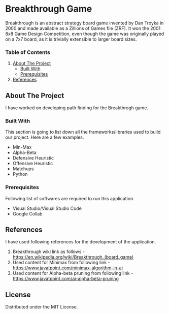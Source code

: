 # Breakthrough Game
Breakthrough is an abstract strategy board game invented by Dan Troyka in 2000 and made available as a Zillions of Games file (ZRF). 
It won the 2001 8x8 Game Design Competition, even though the game was originally played on a 7x7 board, as it is trivially extensible
to larger board sizes.

<!-- TABLE OF CONTENTS -->
### Table of Contents
  <ol>
    <li>
      <a href="#about-the-project">About The Project</a>
      <ul>
        <li><a href="#built-with">Built With</a></li>
        <li><a href="#built-with">Prerequisites</a></li>
      </ul>
    </li>
    <li><a href="#references">References</a></li>
  </ol>



<!-- ABOUT THE PROJECT -->
## About The Project

I have worked on developing path finding for the Breakthrogh game.


### Built With

This section is going to list down all the frameworks/libraries used to build our project. Here are a few examples.
* Min-Max
* Alpha-Beta
* Defensive Heuristic
* Offensive Heuristic
* Matchups
* Python

### Prerequisites

Following list of softwares are required to run this application.
* Visual Studio/Visual Studio Code
* Google Collab

<!-- REFERENCES -->
## References
I have used following references for the development of the application.
1. Breakthrough wiki link as follows - https://en.wikipedia.org/wiki/Breakthrough_(board_game)
2. Used content for Minimax from following link - https://www.javatpoint.com/minimax-algorithm-in-ai
3. Used content for Alpha-beta pruning from following link - https://www.javatpoint.com/ai-alpha-beta-pruning


<!-- LICENSE -->
## License

Distributed under the MIT License.
